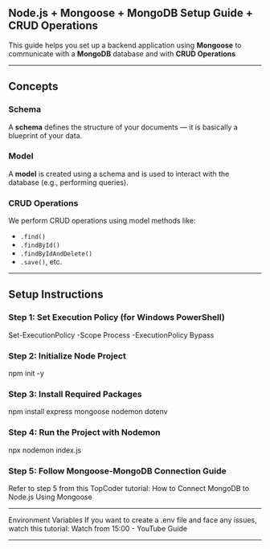 ## Node.js + Mongoose + MongoDB Setup Guide + CRUD Operations

This guide helps you set up a backend application using **Mongoose** to communicate with a **MongoDB** database and with **CRUD Operations**

---

## Concepts

### Schema

A **schema** defines the structure of your documents — it is basically a blueprint of your data.

### Model

A **model** is created using a schema and is used to interact with the database (e.g., performing queries).

### CRUD Operations

We perform CRUD operations using model methods like:

- `.find()`
- `.findById()`
- `.findByIdAndDelete()`
- `.save()`, etc.

---

## Setup Instructions

### Step 1: Set Execution Policy (for Windows PowerShell)

Set-ExecutionPolicy -Scope Process -ExecutionPolicy Bypass

### Step 2: Initialize Node Project

npm init -y

### Step 3: Install Required Packages

npm install express mongoose nodemon dotenv

### Step 4: Run the Project with Nodemon

npx nodemon index.js

### Step 5: Follow Mongoose-MongoDB Connection Guide

Refer to step 5 from this TopCoder tutorial:
How to Connect MongoDB to Node.js Using Mongoose

---

Environment Variables
If you want to create a .env file and face any issues, watch this tutorial:
Watch from 15:00 - YouTube Guide

---
